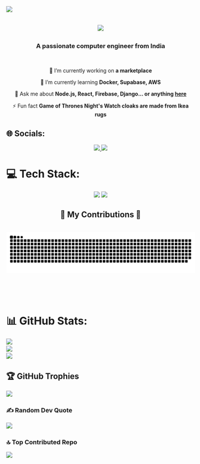 <img align="left" src="https://visitor-badge.laobi.icu/badge?page_id=salesp07.salesp07" />

<h1 align="center">
    <img src="https://readme-typing-svg.herokuapp.com/?font=Righteous&size=35&center=true&vCenter=true&width=500&height=70&duration=4000&lines=Hi+There!+👋;+Avik+this+side!;" />
</h1>

<h3 align="center">A passionate computer engineer from India </h3>

<br/>

<div align="center">
 
 🔭 I’m currently working on **a marketplace**
 
 🌱 I’m currently learning **Docker, Supabase, AWS**

💬 Ask me about **Node.js, React, Firebase, Django... or anything [here](https://github.com/developeravik/developeravik/issues)**

⚡ Fun fact **Game of Thrones Night's Watch cloaks are made from Ikea rugs**

 </div>



## 🌐 Socials:
<div align="center"> 
  <a href="mailto:avikd906@gmail.com">
    <img src="https://img.shields.io/badge/Gmail-333333?style=for-the-badge&logo=gmail&logoColor=red" />
  </a>
  <a href="https://programmeravik.vercel.app" target="_blank">
     <img src="https://img.shields.io/badge/Portfolio-FF5722?style=for-the-badge&logo=todoist&logoColor=white" target="_blank" /> <!-- sqlite, safari, google-chrome are other good icon options -->
  </a>
</div>

# 💻 Tech Stack:

<div align="center">
    <img src="https://skillicons.dev/icons?i=react,bootstrap,mui,html,css,vscode,github,figma,tailwind,git,bash" />
    <img src="https://skillicons.dev/icons?i=nodejs,python,javascript,typescript,express,firebase,mongodb,c,java,nextjs,mysql,linux" /><br>
</div>

<div align="center">
  <h2>🐍 My Contributions 🐍</h2>
  <br>
  <img alt="snake eating my contributions" src="https://raw.githubusercontent.com/salesp07/salesp07/output/github-contribution-grid-snake.svg" />
  
  <br/><br/><br/>
</div>



# 📊 GitHub Stats:
![](https://github-readme-stats.vercel.app/api?username=DeveloperAvik&theme=vue-dark&hide_border=false&include_all_commits=true&count_private=true)<br/>
![](https://github-readme-streak-stats.herokuapp.com/?user=DeveloperAvik&theme=vue-dark&hide_border=false)<br/>
![](https://github-readme-stats.vercel.app/api/top-langs/?username=DeveloperAvik&theme=vue-dark&hide_border=false&include_all_commits=true&count_private=true&layout=compact)

## 🏆 GitHub Trophies
![](https://github-profile-trophy.vercel.app/?username=DeveloperAvik&theme=radical&no-frame=false&no-bg=true&margin-w=4)

### ✍️ Random Dev Quote
![](https://quotes-github-readme.vercel.app/api?type=horizontal&theme=radical)

### 🔝 Top Contributed Repo
![](https://github-contributor-stats.vercel.app/api?username=DeveloperAvik&limit=5&theme=dark&combine_all_yearly_contributions=true)



<!-- Proudly created with GPRM ( https://gprm.itsvg.in ) -->
